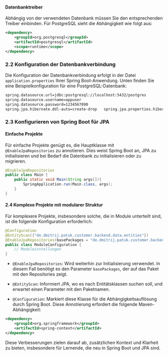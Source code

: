 #### Datenbanktreiber

Abhängig von der verwendeten Datenbank müssen Sie den entsprechenden Treiber einbinden. Für PostgreSQL sieht die Abhängigkeit wie folgt aus:

```xml
<dependency>
	<groupId>org.postgresql</groupId>
	<artifactId>postgresql</artifactId>
	<scope>runtime</scope>   
</dependency>
```
### 2.2 Konfiguration der Datenbankverbindung

Die Konfiguration der Datenbankverbindung erfolgt in der Datei `application.properties` Ihrer Spring Boot-Anwendung. Unten finden Sie eine Beispielkonfiguration für eine PostgreSQL-Datenbank:

```sh
spring.datasource.url=jdbc:postgresql://localhost:5432/postgres   
spring.datasource.username=appuser   
spring.datasource.password=1234567890   
spring.jpa.hibernate.ddl-auto=create-drop   spring.jpa.properties.hibernate.dialect=org.hibernate.dialect.PostgreSQLDialect
```

### 2.3 Konfigurieren von Spring Boot für JPA

#### Einfache Projekte

Für einfache Projekte genügt es, die Hauptklasse mit `@EnableJpaRepositories` zu annotieren. Dies weist Spring Boot an, JPA zu initialisieren und bei Bedarf die Datenbank zu initialisieren oder zu migrieren.

```java
@EnableJpaRepositories   
public class Main {       
	public static void Main(String args[]){
		SpringApplication.run(Main.class, args);
	}
}
```

#### 2.4 Komplexe Projekte mit modularer Struktur

Für komplexere Projekte, insbesondere solche, die in Module unterteilt sind, ist die folgende Konfiguration erforderlich:

```java
@Configuration   
@EntityScan({"de.dmitrij.patuk.customer.backend.data.entities"})   
@EnableJpaRepositories(basePackages = "de.dmitrij.patuk.customer.backend.data.repositories") 
public class ModuleConfiguration {       
	// Moduleinstellungen 
}
```

- `@EnableJpaRepositories`: Wird weiterhin zur Initialisierung verwendet. In diesem Fall benötigt es den Parameter `basePackages`, der auf das Paket mit den Repositories zeigt.
    
- `@EntityScan`: Informiert JPA, wo es nach Entitätsklassen suchen soll, und erwartet einen Parameter mit den Paketnamen.
    
- `@Configuration`: Markiert diese Klasse für die Abhängigkeitsauflösung durch Spring Boot. Diese Annotierung erfordert die folgende Maven-Abhängigkeit:
    
```xml
<dependency>       
	<groupId>org.springframework</groupId>       
	<artifactId>spring-context</artifactId>   
</dependency> 
```
Diese Verbesserungen zielen darauf ab, zusätzlichen Kontext und Klarheit zu bieten, insbesondere für Lernende, die neu in Spring Boot und JPA sind.